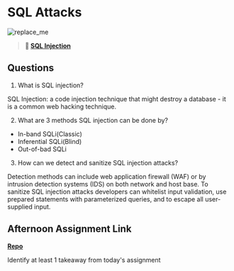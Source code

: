 # SQL Attacks

![replace_me](https://codeworks.blob.core.windows.net/public/assets/img/illustrations/placeholder.svg)

> **📖 [SQL Injection](https://codeworksacademy.com/fs-student-guide/resources/wk11/03-SQL-Injection)**

## Questions

1. What is SQL injection?

SQL Injection: a code injection technique that might destroy a database - it is a common web hacking technique.

2. What are 3 methods SQL injection can be done by?

- In-band SQLi(Classic)
- Inferential SQLi(Blind)
- Out-of-bad SQLi 

3. How can we detect and sanitize SQL injection attacks?

Detection methods can include web application firewall (WAF) or by intrusion detection systems (IDS) on both network and host base. To sanitize SQL injection attacks developers can whitelist input validation, use prepared statements with parameterized queries, and to escape all user-supplied input. 

## Afternoon Assignment Link

**[Repo](https://github.com/savtemp/AllSpice)**

Identify at least 1 takeaway from today's assignment
